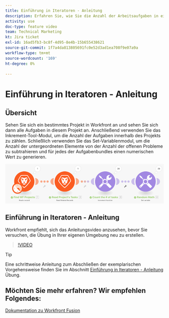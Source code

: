 ```yaml
---
title: Einführung in Iteratoren - Anleitung
description: Erfahren Sie, wie Sie die Anzahl der Arbeitsaufgaben in einem Projekt zählen und dann einen Wert für jedes der Aufgabenbundles berechnen, alles in [!DNL Adobe Workfront Fusion].
activity: use
doc-type: feature video
team: Technical Marketing
kt: Jira ticket
exl-id: 16ad5fb3-bc8f-4d95-8e4b-15b655438621
source-git-commit: 1f7a4da813805691fc0e52d3ad1ea708f9e07a9a
workflow-type: tm+mt
source-wordcount: '169'
ht-degree: 0%

---
```


# Einführung in Iteratoren - Anleitung

## Übersicht

Sehen Sie sich ein bestimmtes Projekt in Workfront an und sehen Sie sich dann alle Aufgaben in diesem Projekt an. Anschließend verwenden Sie das Inkrement-Tool-Modul, um die Anzahl der Aufgaben innerhalb des Projekts zu zählen. Schließlich verwenden Sie das Set-Variablenmodul, um die Anzahl der untergeordneten Elemente von der Anzahl der offenen Probleme zu subtrahieren und für jedes der Aufgabenbundles einen numerischen Wert zu generieren.

![Ein Bild des Fusion-Szenarios](assets/iteration-and-aggregation-1.png)

## Einführung in Iteratoren - Anleitung

Workfront empfiehlt, sich das Anleitungsvideo anzusehen, bevor Sie versuchen, die Übung in Ihrer eigenen Umgebung neu zu erstellen.

>[!VIDEO](https://video.tv.adobe.com/v/335278/?quality=12)

>[!TIP]
>
>Eine schrittweise Anleitung zum Abschließen der exemplarischen Vorgehensweise finden Sie im Abschnitt [Einführung in Iteratoren - Anleitung](https://experienceleague.adobe.com/docs/workfront-learn/tutorials-workfront/fusion/exercises/introduction-to-iterators.html?lang=en) Übung.


## Möchten Sie mehr erfahren? Wir empfehlen Folgendes:

[Dokumentation zu Workfront Fusion](https://experienceleague.adobe.com/docs/workfront/using/adobe-workfront-fusion/workfront-fusion-2.html?lang=en)
